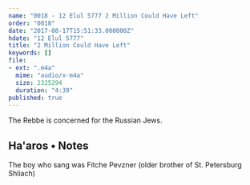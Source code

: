 ```yaml
---
name: "0018 - 12 Elul 5777 2 Million Could Have Left"
order: "0018"
date: "2017-08-17T15:51:33.000000Z"
hdate: "12 Elul 5777"
title: "2 Million Could Have Left"
keywords: []
file:
- ext: ".m4a"
  mime: "audio/x-m4a"
  size: 2325294
  duration: "4:39"
published: true
---
```

The Rebbe is concerned for the Russian Jews.

## Ha'aros • Notes
The boy who sang was Fitche Pevzner (older brother of St. Petersburg Shliach)
